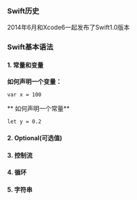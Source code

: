 ### Swift历史

2014年6月和Xcode6一起发布了Swift1.0版本

### Swift基本语法

#### 1. 常量和变量

**如何声明一个变量：**

`var x = 100`

** 如何声明一个常量**

`let y = 0.2`

> 

#### 2. Optional\(可选值\)

#### 3. 控制流

#### 4. 循环

#### 5. 字符串

